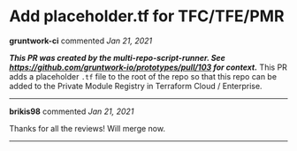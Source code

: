# Add placeholder.tf for TFC/TFE/PMR

**gruntwork-ci** commented *Jan 21, 2021*

_**This PR was created by the multi-repo-script-runner. See https://github.com/gruntwork-io/prototypes/pull/103 for context.**_ This PR adds a placeholder `.tf` file to the root of the repo so that this repo can be added to the Private Module Registry in Terraform Cloud / Enterprise.
<br />
***


**brikis98** commented *Jan 21, 2021*

Thanks for all the reviews! Will merge now.
***

